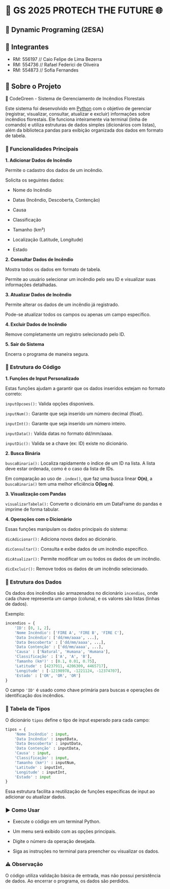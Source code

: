 # **🍃 GS 2025 PROTECH THE FUTURE 🌐**

## 🐍 Dynamic Programing (2ESA)

## 👥 Integrantes
- RM: 556197 // Caio Felipe de Lima Bezerra
- RM: 554736 // Rafael Federici de Oliveira
- RM: 554873 // Sofia Fernandes

## 📕 Sobre o Projeto

🍃 CodeGreen - Sistema de Gerenciamento de Incêndios Florestais

Este sistema foi desenvolvido em [Python](https://www.python.org/doc/) com o objetivo de gerenciar (registrar, visualizar, consultar, atualizar e excluir) informações sobre incêndios florestais. Ele funciona inteiramente via terminal (linha de comando) e utiliza estruturas de dados simples (dicionários com listas), além da biblioteca pandas para exibição organizada dos dados em formato de tabela.

### 🧩 Funcionalidades Principais

**1. Adicionar Dados de Incêndio**

Permite o cadastro dos dados de um incêndio.

Solicita os seguintes dados:

- Nome do Incêndio

- Datas (Incêndio, Descoberta, Contenção)

- Causa

- Classificação

- Tamanho (km²)

- Localização (Latitude, Longitude)

- Estado

**2. Consultar Dados de Incêndio**

Mostra todos os dados em formato de tabela.

Permite ao usuário selecionar um incêndio pelo seu ID e visualizar suas informações detalhadas.

**3. Atualizar Dados de Incêndio**

Permite alterar os dados de um incêndio já registrado.

Pode-se atualizar todos os campos ou apenas um campo específico.

**4. Excluir Dados de Incêndio**

Remove completamente um registro selecionado pelo ID.

**5. Sair do Sistema**

Encerra o programa de maneira segura.

### 🧠 Estrutura do Código

**1. Funções de Input Personalizado**

Estas funções ajudam a garantir que os dados inseridos estejam no formato correto:

``` inputOpcoes(): ``` Valida opções disponíveis.

``` inputNum(): ``` Garante que seja inserido um número decimal (float).

``` inputInt(): ``` Garante que seja inserido um número inteiro.

``` inputData(): ``` Valida datas no formato dd/mm/aaaa.

``` inputDic(): ``` Valida se a chave (ex: ID) existe no dicionário.

**2. Busca Binária**

``` buscaBinaria(): ``` Localiza rapidamente o índice de um ID na lista. A lista deve estar ordenada, como é o caso da lista de IDs.

Em comparação ao uso de ``` .index() ```, que faz uma busca linear **O(n)**, a ``` buscaBinaria() ``` tem uma melhor eficiência **O(log n)**.

**3. Visualização com Pandas**

``` visualizarTabela(): ``` Converte o dicionário em um DataFrame do pandas e imprime de forma tabular.

**4. Operações com o Dicionário**

Essas funções manipulam os dados principais do sistema:

``` dicAdicionar(): ``` Adiciona novos dados ao dicionário.

``` dicConsultar(): ``` Consulta e exibe dados de um incêndio específico.

``` dicAtualizar(): ``` Permite modificar um ou todos os dados de um incêndio.

``` dicExcluir(): ``` Remove todos os dados de um incêndio selecionado.

### 📅 Estrutura dos Dados

Os dados dos incêndios são armazenados no dicionário ``` incendios ```, onde cada chave representa um campo (coluna), e os valores são listas (linhas de dados).

Exemplo:

``` python
incendios = {
    'ID': [0, 1, 2],
    'Nome Incêndio': ['FIRE A', 'FIRE B', 'FIRE C'],
    'Data Incêndio': ['dd/mm/aaaa', ...],
    'Data Descoberta' : ['dd/mm/aaaa', ...],
    'Data Contenção' : ['dd/mm/aaaa', ...],
    'Causa' : ['Natural', 'Humana', 'Humana'],
    'Classificação' : ['A', 'A', 'B'],
    'Tamanho (km²)' : [0.1, 0.01, 0.75],
    'Latitude' : [4237911, 4206309, 4465717],
    'Longitude' : [-12198978, -1221124, -12374707],
    'Estado' : ['OR', 'OR', 'OR']
}
```

O campo ``` 'ID' ``` é usado como chave primária para buscas e operações de identificação dos incêndios.

### 📌 Tabela de Tipos

O dicionário ``` tipos ``` define o tipo de input esperado para cada campo:

``` python
tipos = {
    'Nome Incêndio' : input,
    'Data Incêndio' : inputData,
    'Data Descoberta' : inputData,
    'Data Contenção' : inputData,
    'Causa' : input,
    'Classificação' : input,
    'Tamanho (km²)' : inputNum,
    'Latitude' : inputInt,
    'Longitude' : inputInt,
    'Estado' : input
}
```

Essa estrutura facilita a reutilização de funções específicas de input ao adicionar ou atualizar dados.

### ▶️ Como Usar

- Execute o código em um terminal Python.

- Um menu será exibido com as opções principais.

- Digite o número da operação desejada.

- Siga as instruções no terminal para preencher ou visualizar os dados.

### ⚠️ Observação

O código utiliza validação básica de entrada, mas não possui persistência de dados. Ao encerrar o programa, os dados são perdidos.